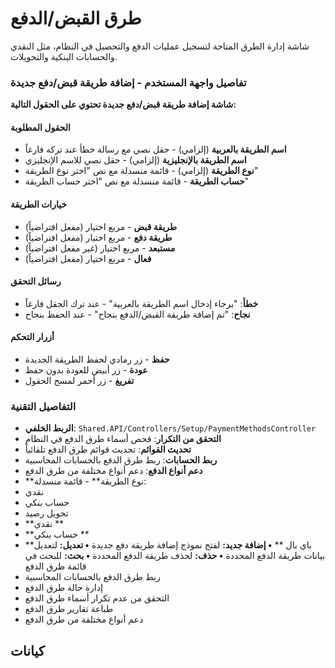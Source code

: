 # طرق القبض/الدفع
شاشة إدارة الطرق المتاحة لتسجيل عمليات الدفع والتحصيل في النظام، مثل
النقدي والحسابات البنكية والتحويلات.

### تفاصيل واجهة المستخدم - إضافة طريقة قبض/دفع جديدة
**شاشة إضافة طريقة قبض/دفع جديدة تحتوي على الحقول التالية:**

#### الحقول المطلوبة
- **اسم الطريقة بالعربية** (إلزامي) - حقل نصي مع رسالة خطأ عند تركه فارغاً
- **اسم الطريقة بالإنجليزية** (إلزامي) - حقل نصي للاسم الإنجليزي
- **نوع الطريقة** (إلزامي) - قائمة منسدلة مع نص "اختر نوع الطريقة"
- **حساب الطريقة** - قائمة منسدلة مع نص "اختر حساب الطريقة"

#### خيارات الطريقة
- **طريقة قبض** - مربع اختيار (مفعل افتراضياً)
- **طريقة دفع** - مربع اختيار (مفعل افتراضياً)
- **مستبعد** - مربع اختيار (غير مفعل افتراضياً)
- **فعال** - مربع اختيار (مفعل افتراضياً)

#### رسائل التحقق
- **خطأ**: "برجاء إدخال اسم الطريقة بالعربية" - عند ترك الحقل فارغاً
- **نجاح**: "تم إضافة طريقة القبض/الدفع بنجاح" - عند الحفظ بنجاح

#### أزرار التحكم
- **حفظ** - زر رمادي لحفظ الطريقة الجديدة
- **عودة** - زر أبيض للعودة بدون حفظ
- **تفريغ** - زر أحمر لمسح الحقول

### التفاصيل التقنية
- **الربط الخلفي**: `Shared.API/Controllers/Setup/PaymentMethodsController`
- **التحقق من التكرار**: فحص أسماء طرق الدفع في النظام
- **تحديث القوائم**: تحديث قوائم طرق الدفع تلقائياً
- **ربط الحسابات**: ربط طرق الدفع بالحسابات المحاسبية
- **دعم أنواع الدفع**: دعم أنواع مختلفة من طرق الدفع
- \*\*نوع الطريقة\*\*  - قائمة منسدلة:
- نقدي 
- حساب بنكي 
- تحويل رصيد
- \*\*نقدي \*\*
- \*\*حساب بنكي \*\*
- \*\*باي بال \*\*
**• إضافة جديد:** لفتح نموذج إضافة طريقة دفع جديدة
**• تعديل:** لتعديل بيانات طريقة الدفع المحددة
**• حذف:** لحذف طريقة الدفع المحددة
**• بحث:** للبحث في قائمة طرق الدفع
- ربط طرق الدفع بالحسابات المحاسبية
- إدارة حالة طرق الدفع 
- التحقق من عدم تكرار أسماء طرق الدفع
- طباعة تقارير طرق الدفع
- دعم أنواع مختلفة من طرق الدفع
## كيانات
